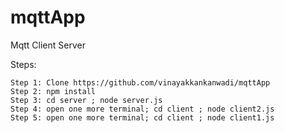 # mqttApp
Mqtt Client Server

Steps:

```
Step 1: Clone https://github.com/vinayakkankanwadi/mqttApp
Step 2: npm install
Step 3: cd server ; node server.js
Step 4: open one more terminal; cd client ; node client2.js
Step 5: open one more terminal; cd client ; node client1.js
```


